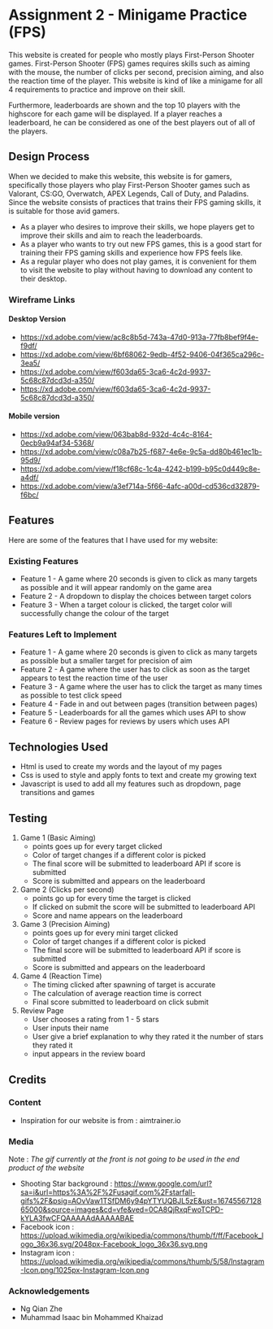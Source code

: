 # Assignment 2 - Minigame Practice (FPS)
This website is created for people who mostly plays First-Person Shooter games. First-Person Shooter (FPS) games requires skills such as aiming with the mouse, the number of clicks per second, precision aiming, and also the reaction time of the player. This website is kind of like a minigame for all 4 requirements to practice and improve on their skill. 

Furthermore, leaderboards are shown and the top 10 players with the highscore for each game will be displayed. If a player reaches a leaderboard, he can be considered as one of the best players out of all of the players. 

## Design Process
When we decided to make this website, this website is for gamers, specifically those players who play First-Person Shooter games such as Valorant, CS:GO, Overwatch, APEX Legends, Call of Duty, and Paladins. Since the website consists of practices that trains their FPS gaming skills, it is suitable for those avid gamers.

- As a player who desires to improve their skills, we hope players get to improve their skills and aim to reach the leaderboards.
- As a player who wants to try out new FPS games, this is a good start for training their FPS gaming skills and experience how FPS feels like.
- As a regular player who does not play games, it is convenient for them to visit the website to play without having to download any content to their desktop. 
### Wireframe Links
#### Desktop Version
- https://xd.adobe.com/view/ac8c8b5d-743a-47d0-913a-77fb8bef9f4e-f9df/
- https://xd.adobe.com/view/6bf68062-9edb-4f52-9406-04f365ca296c-3ea5/
- https://xd.adobe.com/view/f603da65-3ca6-4c2d-9937-5c68c87dcd3d-a350/
- https://xd.adobe.com/view/f603da65-3ca6-4c2d-9937-5c68c87dcd3d-a350/
#### Mobile version
- https://xd.adobe.com/view/063bab8d-932d-4c4c-8164-0ecb9a94af34-5368/
- https://xd.adobe.com/view/c08a7b25-f687-4e6e-9c5a-dd80b461ec1b-95d9/
- https://xd.adobe.com/view/f18cf68c-1c4a-4242-b199-b95c0d449c8e-a4df/
- https://xd.adobe.com/view/a3ef714a-5f66-4afc-a00d-cd536cd32879-f6bc/
## Features
Here are some of the features that I have used for my website:
### Existing Features
- Feature 1 - A game where 20 seconds is given to click as many targets as possible and it will appear randomly on the game area
- Feature 2 - A dropdown to display the choices between target colors
- Feature 3 - When a target colour is clicked, the target color will successfully change the colour of the target

### Features Left to Implement
- Feature 1 - A game where 20 seconds is given to click as many targets as possible but a smaller target for precision of aim
- Feature 2 - A game where the user has to click as soon as the target appears to test the reaction time of the user
- Feature 3 - A game where the user has to click the target as many times as possible to test click speed 
- Feature 4 - Fade in and out between pages (transition between pages)
- Feature 5 - Leaderboards for all the games which uses API to show
- Feature 6 - Review pages for reviews by users which uses API
## Technologies Used
- Html is used to create my words and the layout of my pages
- Css is used to style and apply fonts to text and create my growing text
- Javascript is used to add all my features such as dropdown, page transitions and games
## Testing
1. Game 1 (Basic Aiming)
    - points goes up for every target clicked
    - Color of target changes if a different color is picked
    - The final score will be submitted to leaderboard API if score is submitted
    - Score is submitted and appears on the leaderboard
2. Game 2 (Clicks per second)
    - points go up for every time the target is clicked
    - If clicked on submit the score will be submitted to leaderboard API
    - Score and name appears on the leaderboard
3. Game 3 (Precision Aiming)
    - points goes up for every mini target clicked
    - Color of target changes if a different color is picked
    - The final score will be submitted to leaderboard API if score is submitted
    - Score is submitted and appears on the leaderboard
4. Game 4 (Reaction Time)
    - The timing clicked after spawning of target is accurate
    - The calculation of average reaction time is correct
    - Final score submitted to leaderboard on click submit
5. Review Page
    - User chooses a rating from 1 - 5 stars
    - User inputs their name
    - User give a brief explanation to why they rated it the number of stars they rated it
    - input appears in the review board
## Credits
### Content
- Inspiration for our website is from : aimtrainer.io
### Media
Note : *The gif currently at the front is not going to be used in the end product of the website*
- Shooting Star background : https://www.google.com/url?sa=i&url=https%3A%2F%2Fusagif.com%2Fstarfall-gifs%2F&psig=AOvVaw1TSfDM6y94pYTYUQBJL5zE&ust=1674556712865000&source=images&cd=vfe&ved=0CA8QjRxqFwoTCPD-kYLA3fwCFQAAAAAdAAAAABAE
- Facebook icon : https://upload.wikimedia.org/wikipedia/commons/thumb/f/ff/Facebook_logo_36x36.svg/2048px-Facebook_logo_36x36.svg.png
- Instagram icon : https://upload.wikimedia.org/wikipedia/commons/thumb/5/58/Instagram-Icon.png/1025px-Instagram-Icon.png

### Acknowledgements
- Ng Qian Zhe
- Muhammad Isaac bin Mohammed Khaizad

